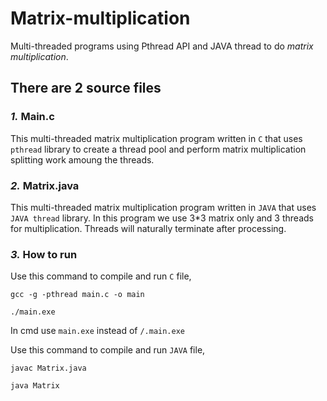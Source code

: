# Matrix-multiplication

Multi-threaded programs using Pthread API and JAVA thread to do *matrix multiplication*.

## There are 2 source files

### *1.* Main.c

This multi-threaded matrix multiplication program written in `C` that uses `pthread` library to create a thread pool and perform matrix multiplication splitting work amoung the threads.

### *2.* Matrix.java

This multi-threaded matrix multiplication program written in `JAVA` that uses `JAVA thread` library.
In this program we use 3*3 matrix only and 3 threads for multiplication.
Threads will naturally terminate after processing.

### *3.* How to run
Use this command to compile and run `C` file,

`gcc -g -pthread main.c -o main`

`./main.exe`

In cmd use `main.exe` instead of `/.main.exe`

Use this command to compile and run `JAVA` file,

`javac Matrix.java`

`java Matrix`